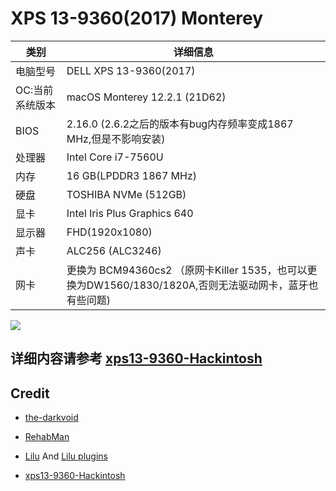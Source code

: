 

# XPS 13-9360(2017) Monterey

| 类别                | 详细信息                                                     |
| ------------------- | ------------------------------------------------------------ |
| 电脑型号            | DELL XPS 13-9360(2017)                                             |
| OC:当前系统版本     | macOS Monterey 12.2.1 (21D62)                               |
| BIOS                | 2.16.0 (2.6.2之后的版本有bug内存频率变成1867 MHz,但是不影响安装) |
| 处理器              | Intel Core i7-7560U                                |
| 内存                | 16 GB(LPDDR3 1867 MHz)                                        |
| 硬盘                | TOSHIBA NVMe (512GB)                                        |
| 显卡                | Intel Iris Plus Graphics 640                        |
| 显示器              | FHD(1920x1080)                                     |
| 声卡                | ALC256 (ALC3246)                                             |
| 网卡                | 更换为 BCM94360cs2 （原网卡Killer 1535，也可以更换为DW1560/1830/1820A,否则无法驱动网卡，蓝牙也有些问题) |

![](https://user-images.githubusercontent.com/6956444/158176572-4ec44818-f564-4e90-a36f-fa04701ae0e8.png)

## 详细内容请参考 [xps13-9360-Hackintosh](https://github.com/hoanX/xps13-9360-Hackintosh)

## Credit
- [the-darkvoid](https://github.com/the-darkvoid/XPS9360-macOS)

- [RehabMan](https://bitbucket.org/RehabMan/)

- [Lilu](https://github.com/acidanthera/Lilu) And [Lilu plugins](https://github.com/acidanthera/Lilu/blob/master/KnownPlugins.md)

- [xps13-9360-Hackintosh](https://github.com/hoanX/xps13-9360-Hackintosh)